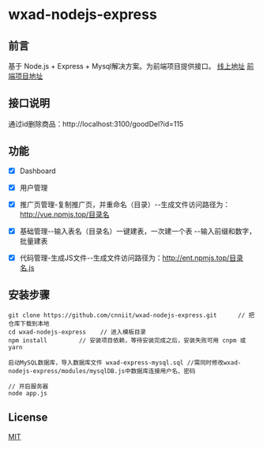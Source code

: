 # wxad-nodejs-express


## 前言

基于 Node.js + Express + Mysql解决方案。为前端项目提供接口。
[线上地址](http://vue.npmjs.top/) [前端项目地址](https://github.com/cnniit/wxad-nodejs-element-ui)


## 接口说明
通过id删除商品：http://localhost:3100/goodDel?id=115


## 功能
-   [x] Dashboard
-   [x] 用户管理
-   [x] 推广页管理-复制推广页，并重命名（目录）--生成文件访问路径为：http://vue.npmjs.top/目录名
-   [x] 基础管理--输入表名（目录名）一键建表，一次建一个表 --输入前缀和数字，批量建表
-   [x] 代码管理-生成JS文件--生成文件访问路径为：http://ent.npmjs.top/目录名.js


## 安装步骤

```
git clone https://github.com/cnniit/wxad-nodejs-express.git      // 把仓库下载到本地
cd wxad-nodejs-express    // 进入模板目录
npm install         // 安装项目依赖，等待安装完成之后，安装失败可用 cnpm 或 yarn

启动MySQL数据库，导入数据库文件 wxad-express-mysql.sql //需同时修改wxad-nodejs-express/modules/mysqlDB.js中数据库连接用户名、密码

// 开启服务器
node app.js

```

## License

[MIT](https://github.com/cnniit/wxad-nodejs-express/blob/master/LICENSE)

